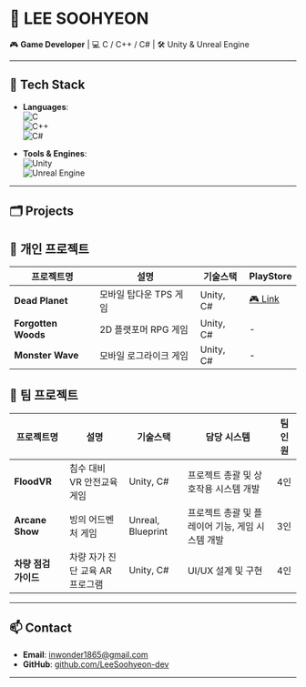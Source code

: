 <!--
**LeeSoohyeon-dev/LeeSoohyeon-dev** is a ✨ _special_ ✨ repository because its `README.md` (this file) appears on your GitHub profile.

Here are some ideas to get you started:

- 🔭 I’m currently working on ...
- 🌱 I’m currently learning ...
- 👯 I’m looking to collaborate on ...
- 🤔 I’m looking for help with ...
- 💬 Ask me about ...
- 📫 How to reach me: ...
- 😄 Pronouns: ...
- ⚡ Fun fact: ...
-->
# 👾 LEE SOOHYEON

🎮 **Game Developer** | 💻 C / C++ / C# | 🛠 Unity & Unreal Engine

---

## 🔧 Tech Stack

- **Languages**:  
  ![C](https://img.shields.io/badge/C-00599C?style=flat&logo=c&logoColor=white)  
  ![C++](https://img.shields.io/badge/C++-00599C?style=flat&logo=c%2B%2B&logoColor=white)  
  ![C#](https://img.shields.io/badge/C%23-239120?style=flat&logo=c-sharp&logoColor=white)

- **Tools & Engines**:  
  ![Unity](https://img.shields.io/badge/Unity-000000?style=flat&logo=unity&logoColor=white)  
  ![Unreal Engine](https://img.shields.io/badge/Unreal-313131?style=flat&logo=unreal-engine&logoColor=white)

---

## 🗂 Projects

## 🔹 개인 프로젝트
| 프로젝트명 | 설명 | 기술스택 | PlayStore |
|-----------|------|----------|------|
| **Dead Planet** | 모바일 탑다운 TPS 게임 | Unity, C# | [🎮 Link](https://play.google.com/apps/test/RQ3E0j3oMcs/ahAO29uNSZ5ckZ-EFJFLKfMImctu1DdGq84SJde87l9YoZSF2beoEbzw6tvI29oNirLeWvQ-hlFQ3_oGUdT95QeBNf) |
| **Forgotten Woods** | 2D 플랫포머 RPG 게임 | Unity, C# | - |
| **Monster Wave** | 모바일 로그라이크 게임 | Unity, C# | - |

## 🔸 팀 프로젝트
| 프로젝트명 | 설명 | 기술스택 | 담당 시스템 | 팀 인원 |
|-----------|------|----------|------------|---------|
| **FloodVR** | 침수 대비 VR 안전교육 게임 | Unity, C# | 프로젝트 총괄 및 상호작용 시스템 개발 | 4인 |
| **Arcane Show** | 빙의 어드벤처 게임 | Unreal, Blueprint | 프로젝트 총괄 및 플레이어 기능, 게임 시스템 개발 | 3인 |
| **차량 점검 가이드** | 차량 자가 진단 교육 AR 프로그램 | Unity, C# | UI/UX 설계 및 구현 | 4인 |
---

## 📫 Contact

- **Email**: inwonder1865@gmail.com  
- **GitHub**: [github.com/LeeSoohyeon-dev](https://github.com/LeeSoohyeon-dev)  

---

